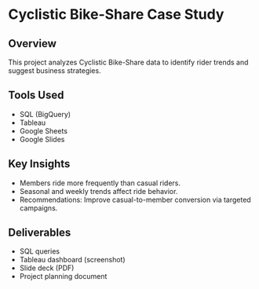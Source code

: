 # Cyclistic Bike-Share Case Study

## Overview
This project analyzes Cyclistic Bike-Share data to identify rider trends and suggest business strategies.

## Tools Used
- SQL (BigQuery)
- Tableau
- Google Sheets
- Google Slides

## Key Insights
- Members ride more frequently than casual riders.
- Seasonal and weekly trends affect ride behavior.
- Recommendations: Improve casual-to-member conversion via targeted campaigns.

## Deliverables
- SQL queries
- Tableau dashboard (screenshot)
- Slide deck (PDF)
- Project planning document

